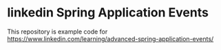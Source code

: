 # linkedin Spring Application Events
This repository is example code for https://www.linkedin.com/learning/advanced-spring-application-events/
